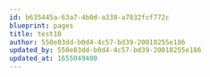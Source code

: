 ```yaml
---
id: b635445a-63a7-4b0d-a338-a7832fcf772c
blueprint: pages
title: test10
author: 550e83dd-b0d4-4c57-bd39-20010255e186
updated_by: 550e83dd-b0d4-4c57-bd39-20010255e186
updated_at: 1655049400
---
```

